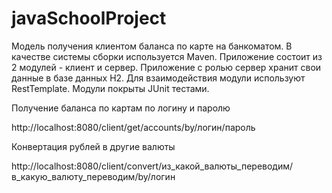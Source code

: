 # javaSchoolProject
Модель получения клиентом баланса по карте на банкоматом. 
В качестве системы сборки используется Maven. 
Приложение состоит из 2 модулей - клиент и сервер.
Приложение с ролью сервер хранит свои данные в базе данных H2.
Для взаимодействия модули используют RestTemplate.
Модули покрыты JUnit тестами.


Получение баланса по картам по логину и паролю

http://localhost:8080/client/get/accounts/by/логин/пароль

Конвертация рублей в другие валюты

http://localhost:8080/client/convert/из_какой_валюты_переводим/в_какую_валюту_переводим/by/логин

